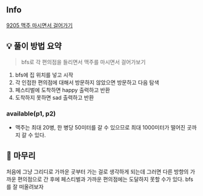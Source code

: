 ## Info
[9205 맥주 마시면서 걸어가기](https://www.acmicpc.net/problem/9205)

## 💡 풀이 방법 요약
> bfs로 각 편의점을 들리면서 맥주를 마시면서 걸어가보기

1. bfs에 집 위치를 넣고 시작
2. 각 인접한 편의점에 대해서 방문하지 않았으면 방문하고 다음 탐색
3. 페스티벌에 도착하면 happy 출력하고 반환
4. 도착하지 못하면 sad 출력하고 반환

### available(p1, p2)
* 맥주는 최대 20병, 한 병당 50미터를 갈 수 있으므로 최대 1000미터가 떨어진 곳까지 갈 수 있다.

## 🙂 마무리
처음에 그냥 그리디로 가까운 곳부터 가는 걸로 생각하게 되는데 그러면 다른 방향의 가까운 편의점으로 간 후에 페스티벌과 가까운 편의점에는 도달하지 못할 수가 있다. bfs를 잘 떠올려보자